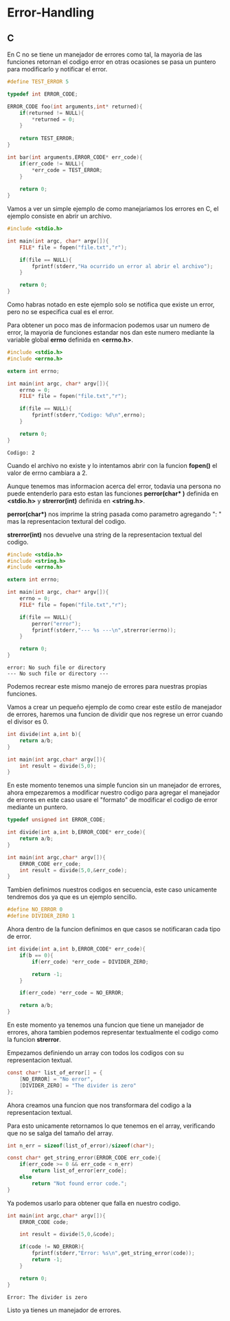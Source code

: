 # Error-Handling
## C
En C no se tiene un manejador de errores como tal, la mayoria de las funciones retornan el codigo error en otras ocasiones se pasa un puntero para modificarlo y notificar el error.

``` c
#define TEST_ERROR 5

typedef int ERROR_CODE;

ERROR_CODE foo(int arguments,int* returned){
    if(returned != NULL){
        *returned = 0;
    }
    
    return TEST_ERROR;
}

int bar(int arguments,ERROR_CODE* err_code){
    if(err_code != NULL){
        *err_code = TEST_ERROR;
    }
    
    return 0;
}

```

Vamos a ver un simple ejemplo de como manejariamos los errores en C, el ejemplo consiste en abrir un archivo.

``` c
#include <stdio.h>

int main(int argc, char* argv[]){
    FILE* file = fopen("file.txt","r");

    if(file == NULL){
        fprintf(stderr,"Ha ocurrido un error al abrir el archivo");
    }

    return 0;
}
```
Como habras notado en este ejemplo solo se notifica que existe un error, pero no se especifica cual es el error.

Para obtener un poco mas de informacion podemos usar un numero de error, la mayoria de funciones estandar nos dan este numero mediante la variable global **errno** definida en **<errno.h>**.

``` c
#include <stdio.h>
#include <errno.h>

extern int errno;

int main(int argc, char* argv[]){
    errno = 0;
    FILE* file = fopen("file.txt","r");

    if(file == NULL){
        fprintf(stderr,"Codigo: %d\n",errno);
    }

    return 0;
}
```

```
Codigo: 2
```

Cuando el archivo no existe y lo intentamos abrir con la funcion **fopen()** el valor de errno cambiara a 2.

Aunque tenemos mas informacion acerca del error, todavia una persona no puede entenderlo para esto estan las funciones **perror(char\* )** definida en **<stdio.h>** y **strerror(int)** definida en **<string.h>**.

**perror(char\*)** nos imprime la string pasada como parametro agregando ": " mas la representacion textural del codigo.

**strerror(int)** nos devuelve una string de la representacion textual del codigo.

``` c
#include <stdio.h>
#include <string.h>
#include <errno.h>

extern int errno;

int main(int argc, char* argv[]){
    errno = 0;
    FILE* file = fopen("file.txt","r");

    if(file == NULL){
        perror("error");
        fprintf(stderr,"--- %s ---\n",strerror(errno));
    }

    return 0;
}
```

```
error: No such file or directory
--- No such file or directory ---
```
Podemos recrear este mismo manejo de errores para nuestras propias funciones.

Vamos a crear un pequeño ejemplo de como crear este estilo de manejador de errores, haremos una funcion de dividir que nos regrese un error cuando el divisor es 0.

```c
int divide(int a,int b){
    return a/b;
}

int main(int argc,char* argv[]){
    int result = divide(5,0);
}

```

En este momento tenemos una simple funcion sin un manejador de errores, ahora empezaremos a modificar nuestro codigo para agregar el manejador de errores en este caso usare el "formato" de modificar el codigo de error mediante un puntero.

```c
typedef unsigned int ERROR_CODE;

int divide(int a,int b,ERROR_CODE* err_code){
    return a/b;
}

int main(int argc,char* argv[]){
    ERROR_CODE err_code;
    int result = divide(5,0,&err_code);
}

```

Tambien definimos nuestros codigos en secuencia, este caso unicamente tendremos dos ya que es un ejemplo sencillo.

```c
#define NO_ERROR 0
#define DIVIDER_ZERO 1 
```

Ahora dentro de la funcion definimos en que casos se notificaran cada tipo de error.

```c
int divide(int a,int b,ERROR_CODE* err_code){
    if(b == 0){
        if(err_code) *err_code = DIVIDER_ZERO;

        return -1;
    }

    if(err_code) *err_code = NO_ERROR;

    return a/b;
}
```

En este momento ya tenemos una funcion que tiene un manejador de errores, ahora tambien podemos representar textualmente el codigo como la funcion **strerror**.

Empezamos definiendo un array con todos los codigos con su representacion textual.

```c
const char* list_of_error[] = {
    [NO_ERROR] = "No error",
    [DIVIDER_ZERO] = "The divider is zero"
};
```

Ahora creamos una funcion que nos transformara del codigo a la representacion textual.

Para esto unicamente retornamos lo que tenemos en el array, verificando que no se salga del tamaño del array.

```c
int n_err = sizeof(list_of_error)/sizeof(char*);

const char* get_string_error(ERROR_CODE err_code){
    if(err_code >= 0 && err_code < n_err)
        return list_of_error[err_code];
    else
        return "Not found error code.";
}
```

Ya podemos usarlo para obtener que falla en nuestro codigo.

```c
int main(int argc,char* argv[]){
    ERROR_CODE code;

    int result = divide(5,0,&code);

    if(code != NO_ERROR){
        fprintf(stderr,"Error: %s\n",get_string_error(code));
        return -1;
    }

    return 0;
}
```

```
Error: The divider is zero
```

Listo ya tienes un manejador de errores.
